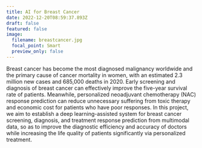```yaml
---
title: AI for Breast Cancer
date: 2022-12-20T08:59:37.893Z
draft: false
featured: false
image:
  filename: breastcancer.jpg
  focal_point: Smart
  preview_only: false
---
```

<!--StartFragment-->

Breast cancer has become the most diagnosed malignancy worldwide and the primary cause of cancer mortality in women, with an estimated 2.3 million new cases and 685,000 deaths in 2020. Early screening and diagnosis of breast cancer can effectively improve the five-year survival rate of patients. Meanwhile, personalized neoadjuvant chemotherapy (NAC) response prediction can reduce unnecessary suffering from toxic therapy and economic cost for patients who have poor responses. In this project, we aim to establish a deep learning-assisted system for breast cancer screening, diagnosis, and treatment response prediction from multimodal data, so as to improve the diagnostic efficiency and accuracy of doctors while increasing the life quality of patients significantly via personalized treatment.

<!--EndFragment-->